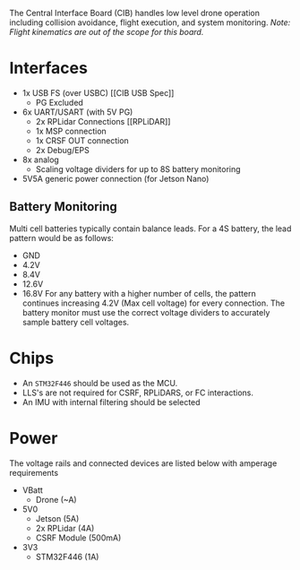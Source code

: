 The Central Interface Board (CIB) handles low level drone operation including collision avoidance, flight execution, and system monitoring.
*Note: Flight kinematics are out of the scope for this board.*

# Interfaces
- 1x USB FS (over USBC) [[CIB USB Spec]]
	- PG Excluded
- 6x UART/USART (with 5V PG)
	- 2x RPLidar Connections [[RPLiDAR]]
	- 1x MSP connection
	- 1x CRSF OUT connection
	- 2x Debug/EPS
- 8x analog
	- Scaling voltage dividers for up to 8S battery monitoring
- 5V5A generic power connection (for Jetson Nano)

## Battery Monitoring
Multi cell batteries typically contain balance leads.
For a 4S battery, the lead pattern would be as follows:
- GND
- 4.2V
- 8.4V
- 12.6V
- 16.8V
For any battery with a higher number of cells, the pattern continues increasing 4.2V (Max cell voltage) for every connection.
The battery monitor must use the correct voltage dividers to accurately sample battery cell voltages.

# Chips
- An `STM32F446` should be used as the MCU.
- LLS's are not required for CSRF, RPLiDARS, or FC interactions.
- An IMU with internal filtering should be selected

# Power
The voltage rails and connected devices are listed below with amperage requirements
- VBatt
	- Drone (~A)
- 5V0
	- Jetson (5A)
	- 2x RPLidar (4A)
	- CSRF Module (500mA)
- 3V3
	- STM32F446 (1A)
